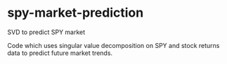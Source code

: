 # spy-market-prediction
SVD to predict SPY market

Code which uses singular value decomposition on SPY and stock returns data to predict future market trends.
